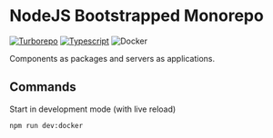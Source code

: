 # NodeJS Bootstrapped Monorepo

[![Turborepo](https://img.shields.io/badge/turborepo-EF4444?style=for-the-badge&logo=turborepo&logoColor=white)](https://turbo.build/)
[![Typescript](https://img.shields.io/badge/typescript-%23007ACC.svg?style=for-the-badge&logo=typescript&logoColor=white)](https://www.typescriptlang.org/)
![Docker](https://img.shields.io/badge/docker-%230db7ed.svg?style=for-the-badge&logo=docker&logoColor=white)

Components as packages and servers as applications.

## Commands

Start in development mode (with live reload)

```bash
npm run dev:docker
```

<br/>
